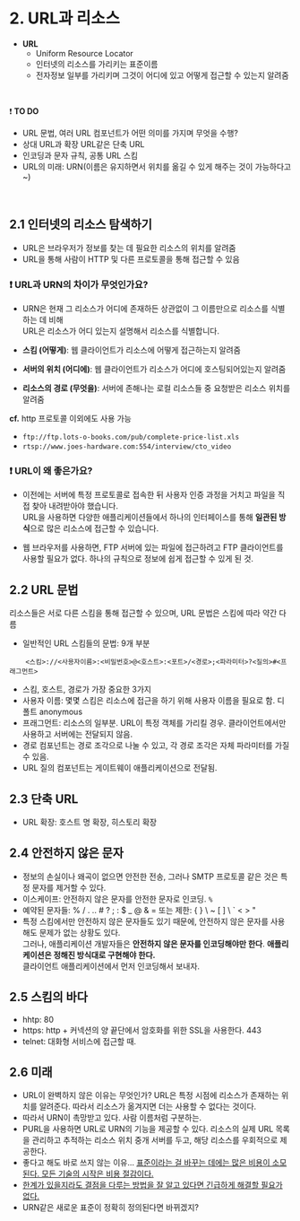 # 2. URL과 리소스

- **URL**
    - Uniform Resource Locator
    - 인터넷의 리소스를 가리키는 표준이름
    - 전자정보 일부를 가리키며 그것이 어디에 있고 어떻게 접근할 수 있는지 알려줌

<br>

❗️ **TO DO**

- URL 문법, 여러 URL 컴포넌트가 어떤 의미를 가지며 무엇을 수행?
- 상대 URL과 확장 URL같은 단축 URL
- 인코딩과 문자 규칙, 공통 URL 스킴
- URL의 미래: URN(이름은 유지하면서 위치를 옮길 수 있게 해주는 것이 가능하다고 ~)

<br>

## 2.1 인터넷의 리소스 탐색하기

- URL은 브라우저가 정보를 찾는 데 필요한 리소스의 위치를 알려줌
- URL을 통해 사람이 HTTP 및 다른 프로토콜을 통해 접근할 수 있음

### ❗️ URL과 URN의 차이가 무엇인가요?

- URN은 현재  그 리소스가 어디에 존재하든 상관없이 그 이름만으로 리소스를 식별하는 데 비해  
URL은 리소스가 어디 있는지 설명해서 리소스를 식별합니다.

- **스킴 (어떻게)**: 웹 클라이언트가 리소스에 어떻게 접근하는지 알려줌
- **서버의 위치 (어디에)**: 웹 클라이언트가 리소스가 어디에 호스팅되어있는지 알려줌
- **리소스의 경로 (무엇을)**: 서버에 존해나는 로컬 리소스들 중 요청받은 리소스 위치를 알려줌

**cf.** http 프로토콜 이외에도 사용 가능

- `ftp://ftp.lots-o-books.com/pub/complete-price-list.xls`
- `rtsp://www.joes-hardware.com:554/interview/cto_video`

### ❗️ URL이 왜 좋은가요?

- 이전에는 서버에 특정 프로토콜로 접속한 뒤 사용자 인증 과정을 거치고 파일을 직접 찾아 내려받아야 했습니다.  
URL을 사용하면 다양한 애플리케이션들에서 하나의 인터페이스를 통해 **일관된 방식**으로 많은 리소스에 접근할 수 있습니다.

- 웹 브라우저를 사용하면, FTP 서버에 있는 파일에 접근하려고 FTP 클라이언트를 사용할 필요가 없다. 하나의 규칙으로 정보에 쉽게 접근할 수 있게 된 것.

## 2.2 URL 문법

리소스들은 서로 다른 스킴을 통해 접근할 수 있으며, URL 문법은 스킴에 따라 약간 다름

- 일반적인 URL 스킴들의 문법: 9개 부분

```
    <스킴>://<사용자이름>:<비밀번호>@<호스트>:<포트>/<경로>;<파라미터>?<질의>#<프래그먼트>
```

- 스킴, 호스트, 경로가 가장 중요한 3가지
- 사용자 이름: 몇몇 스킴은 리소스에 접근을 하기 위해 사용자 이름을 필요로 함. 디폴트 anonymous
- 프래그먼트: 리소스의 일부분. URL이 특정 객체를 가리킬 경우. 클라이언트에서만 사용하고 서버에는 전달되지 않음.
- 경로 컴포넌트는 경로 조각으로 나눌 수 있고, 각 경로 조각은 자체 파라미터를 가질 수 있음.
- URL 질의 컴포넌트는 게이트웨이 애플리케이션으로 전달됨.

## 2.3 단축 URL

- URL 확장: 호스트 명 확장, 히스토리 확장

## 2.4 안전하지 않은 문자

- 정보의 손실이나 왜곡이 없으면 안전한 전송, 그러나 SMTP 프로토콜 같은 것은 특정 문자를 제거할 수 있다.
- 이스케이프: 안전하지 않은 문자를 안전한 문자로 인코딩. `%`
- 예약된 문자들: % / . .. # ? ; : $ _ @ & = 또는 제한: { } \ ~  [ ] \ ` < > "
- 특정 스킴에서만 안전하지 않은 문자들도 있기 때문에, 안전하지 않은 문자를 사용해도 문제가 없는 상황도 있다.  
그러나, 애플리케이션 개발자들은 **안전하지 않은 문자를 인코딩해야만 한다**. **애플리케이션은 정해진 방식대로 구현해야 한다.**  
클라이언트 애플리케이션에서 먼저 인코딩해서 보내자.

## 2.5 스킴의 바다

- hhtp: 80
- https: http + 커넥션의 양 끝단에서 암호화를 위한 SSL을 사용한다. 443
- telnet: 대화형 서비스에 접근할 때.

## 2.6 미래

- URL이 완벽하지 않은 이유는 무엇인가? URL은 특정 시점에 리소스가 존재하는 위치를 알려준다. 따라서 리소스가 옮겨지면 더는 사용할 수 없다는 것이다.
- 따라서 URN이 촉망받고 있다. 사람 이름처럼 구분하는.
- PURL을 사용하면 URL로 URN의 기능을 제공할 수 있다. 리소스의 실제 URL 목록을 관리하고 추적하는 리소스 위치 중개 서버를 두고, 해당 리소스를 우회적으로 제공한다.
- 좋다고 해도 바로 쓰지 않는 이유... <u>표준이라는 걸 바꾸는 데에는 많은 비용이 소모된다. 모든 기술의 시작은 비용 절감이다.</u>
- <u>한계가 있을지라도 결점을 다루는 방법을 잘 알고 있다면 긴급하게 해결할 필요가 없다.</u>
- URN같은 새로운 표준이 정확히 정의된다면 바뀌겠지?
